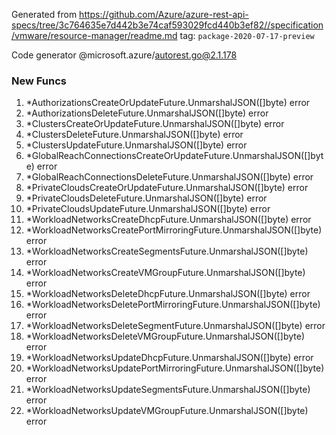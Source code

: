 Generated from https://github.com/Azure/azure-rest-api-specs/tree/3c764635e7d442b3e74caf593029fcd440b3ef82//specification/vmware/resource-manager/readme.md tag: `package-2020-07-17-preview`

Code generator @microsoft.azure/autorest.go@2.1.178


### New Funcs

1. *AuthorizationsCreateOrUpdateFuture.UnmarshalJSON([]byte) error
1. *AuthorizationsDeleteFuture.UnmarshalJSON([]byte) error
1. *ClustersCreateOrUpdateFuture.UnmarshalJSON([]byte) error
1. *ClustersDeleteFuture.UnmarshalJSON([]byte) error
1. *ClustersUpdateFuture.UnmarshalJSON([]byte) error
1. *GlobalReachConnectionsCreateOrUpdateFuture.UnmarshalJSON([]byte) error
1. *GlobalReachConnectionsDeleteFuture.UnmarshalJSON([]byte) error
1. *PrivateCloudsCreateOrUpdateFuture.UnmarshalJSON([]byte) error
1. *PrivateCloudsDeleteFuture.UnmarshalJSON([]byte) error
1. *PrivateCloudsUpdateFuture.UnmarshalJSON([]byte) error
1. *WorkloadNetworksCreateDhcpFuture.UnmarshalJSON([]byte) error
1. *WorkloadNetworksCreatePortMirroringFuture.UnmarshalJSON([]byte) error
1. *WorkloadNetworksCreateSegmentsFuture.UnmarshalJSON([]byte) error
1. *WorkloadNetworksCreateVMGroupFuture.UnmarshalJSON([]byte) error
1. *WorkloadNetworksDeleteDhcpFuture.UnmarshalJSON([]byte) error
1. *WorkloadNetworksDeletePortMirroringFuture.UnmarshalJSON([]byte) error
1. *WorkloadNetworksDeleteSegmentFuture.UnmarshalJSON([]byte) error
1. *WorkloadNetworksDeleteVMGroupFuture.UnmarshalJSON([]byte) error
1. *WorkloadNetworksUpdateDhcpFuture.UnmarshalJSON([]byte) error
1. *WorkloadNetworksUpdatePortMirroringFuture.UnmarshalJSON([]byte) error
1. *WorkloadNetworksUpdateSegmentsFuture.UnmarshalJSON([]byte) error
1. *WorkloadNetworksUpdateVMGroupFuture.UnmarshalJSON([]byte) error
